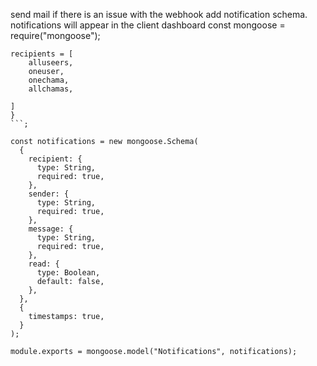 send mail if there is an issue with the webhook
add notification schema. notifications will appear in the client dashboard
const mongoose = require("mongoose");

````
recipients = [
    alluseers,
    oneuser,
    onechama,
    allchamas,

]
}
```;

const notifications = new mongoose.Schema(
  {
    recipient: {
      type: String,
      required: true,
    },
    sender: {
      type: String,
      required: true,
    },
    message: {
      type: String,
      required: true,
    },
    read: {
      type: Boolean,
      default: false,
    },
  },
  {
    timestamps: true,
  }
);

module.exports = mongoose.model("Notifications", notifications);
````
